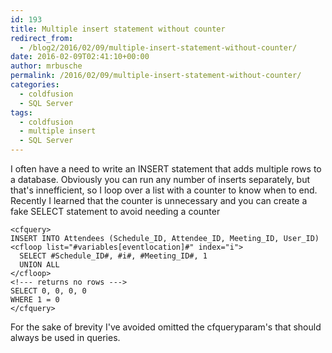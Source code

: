 ```yaml
---
id: 193
title: Multiple insert statement without counter
redirect_from:
  - /blog2/2016/02/09/multiple-insert-statement-without-counter/
date: 2016-02-09T02:41:10+00:00
author: mrbusche
permalink: /2016/02/09/multiple-insert-statement-without-counter/
categories:
  - coldfusion
  - SQL Server
tags:
  - coldfusion
  - multiple insert
  - SQL Server
---
```


I often have a need to write an INSERT statement that adds multiple rows to a database. Obviously you can run any number of inserts separately, but that's innefficient, so I loop over a list with a counter to know when to end. Recently I learned that the counter is unnecessary and you can create a fake SELECT statement to avoid needing a counter

    <cfquery>
    INSERT INTO Attendees (Schedule_ID, Attendee_ID, Meeting_ID, User_ID)
    <cfloop list="#variables[eventlocation]#" index="i">
      SELECT #Schedule_ID#, #i#, #Meeting_ID#, 1
      UNION ALL
    </cfloop>
    <!--- returns no rows --->
    SELECT 0, 0, 0, 0
    WHERE 1 = 0
    </cfquery>

For the sake of brevity I've avoided omitted the cfqueryparam's that should always be used in queries.
